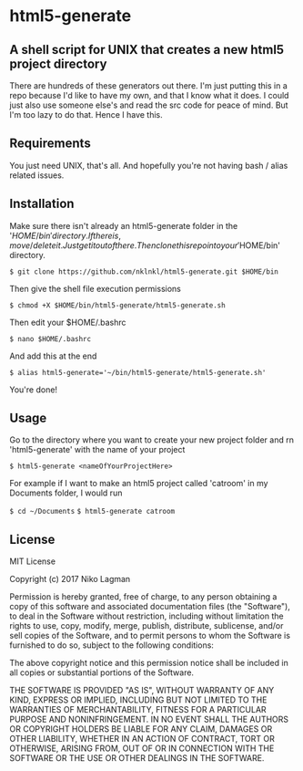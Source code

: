 # html5-generate
## A shell script for UNIX that creates a new html5 project directory

There are hundreds of these generators out there. I'm just putting this in a repo because I'd like to have my own, and that I know what it does. I could just also use someone else's and read the src code for peace of mind. But I'm too lazy to do that. Hence I have this.

## Requirements

You just need UNIX, that's all. And hopefully you're not having bash / alias related issues.

## Installation

Make sure there isn't already an html5-generate folder in the '$HOME/bin' directory. If there is, move/delete it. Just get it out of there. Then clone this repo into your '$HOME/bin' directory.

`$ git clone https://github.com/nklnkl/html5-generate.git $HOME/bin`


Then give the shell file execution permissions

`$ chmod +X $HOME/bin/html5-generate/html5-generate.sh`


Then edit your $HOME/.bashrc

`$ nano $HOME/.bashrc`

And add this at the end

`$ alias html5-generate='~/bin/html5-generate/html5-generate.sh'`

You're done!


## Usage

Go to the directory where you want to create your new project folder and rn 'html5-generate' with the name of your project

`$ html5-generate <nameOfYourProjectHere>`

For example if I want to make an html5 project called 'catroom' in my Documents folder, I would run

`$ cd ~/Documents`
`$ html5-generate catroom`


## License

MIT License

Copyright (c) 2017 Niko Lagman

Permission is hereby granted, free of charge, to any person obtaining a copy
of this software and associated documentation files (the "Software"), to deal
in the Software without restriction, including without limitation the rights
to use, copy, modify, merge, publish, distribute, sublicense, and/or sell
copies of the Software, and to permit persons to whom the Software is
furnished to do so, subject to the following conditions:

The above copyright notice and this permission notice shall be included in all
copies or substantial portions of the Software.

THE SOFTWARE IS PROVIDED "AS IS", WITHOUT WARRANTY OF ANY KIND, EXPRESS OR
IMPLIED, INCLUDING BUT NOT LIMITED TO THE WARRANTIES OF MERCHANTABILITY,
FITNESS FOR A PARTICULAR PURPOSE AND NONINFRINGEMENT. IN NO EVENT SHALL THE
AUTHORS OR COPYRIGHT HOLDERS BE LIABLE FOR ANY CLAIM, DAMAGES OR OTHER
LIABILITY, WHETHER IN AN ACTION OF CONTRACT, TORT OR OTHERWISE, ARISING FROM,
OUT OF OR IN CONNECTION WITH THE SOFTWARE OR THE USE OR OTHER DEALINGS IN THE
SOFTWARE.
